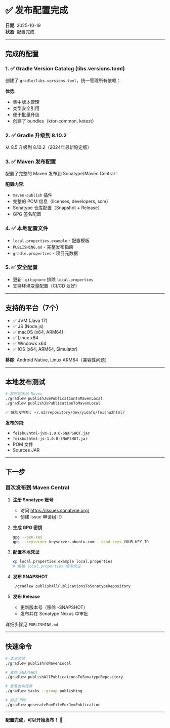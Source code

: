 # ✅ 发布配置完成

**日期**: 2025-10-19  
**状态**: 配置完成  

---

## 完成的配置

### 1. ✅ Gradle Version Catalog (libs.versions.toml)

创建了 `gradle/libs.versions.toml`，统一管理所有依赖：

**优势**:
- 集中版本管理
- 类型安全引用
- 便于批量升级
- 创建了 bundles（ktor-common, kotest）

### 2. ✅ Gradle 升级到 8.10.2

从 8.5 升级到 8.10.2（2024年最新稳定版）

### 3. ✅ Maven 发布配置

配置了完整的 Maven 发布到 Sonatype/Maven Central：

**配置内容**:
- `maven-publish` 插件
- 完整的 POM 信息（licenses, developers, scm）
- Sonatype 仓库配置（Snapshot + Release）
- GPG 签名配置

### 4. ✅ 本地配置文件

- `local.properties.example` - 配置模板
- `PUBLISHING.md` - 完整发布指南
- `gradle.properties` - 项目元数据

### 5. ✅ 安全配置

- 更新 `.gitignore` 排除 `local.properties`
- 支持环境变量配置（CI/CD 友好）

---

## 支持的平台（7个）

- ✅ JVM (Java 17)
- ✅ JS (Node.js)
- ✅ macOS (x64, ARM64)
- ✅ Linux x64
- ✅ Windows x64
- ✅ iOS (x64, ARM64, Simulator)

**移除**: Android Native, Linux ARM64（兼容性问题）

---

## 本地发布测试

```bash
# 发布到本地 Maven
./gradlew publishJvmPublicationToMavenLocal
./gradlew publishJsPublicationToMavenLocal

✅ 成功发布到: ~/.m2/repository/dev/yidafu/feishu2html/
```

**发布的包**:
- `feishu2html-jvm-1.0.0-SNAPSHOT.jar`
- `feishu2html-js-1.0.0-SNAPSHOT.jar`
- POM 文件
- Sources JAR

---

## 下一步

### 首次发布到 Maven Central

1. **注册 Sonatype 账号**
   - 访问 https://issues.sonatype.org/
   - 创建 Issue 申请组 ID

2. **生成 GPG 密钥**
   ```bash
   gpg --gen-key
   gpg --keyserver keyserver.ubuntu.com --send-keys YOUR_KEY_ID
   ```

3. **配置本地凭证**
   ```bash
   cp local.properties.example local.properties
   # 编辑 local.properties 填写凭证
   ```

4. **发布 SNAPSHOT**
   ```bash
   ./gradlew publishAllPublicationsToSonatypeRepository
   ```

5. **发布 Release**
   - 更新版本号（移除 -SNAPSHOT）
   - 发布并在 Sonatype Nexus 中审批

详细步骤见 `PUBLISHING.md`

---

## 快速命令

```bash
# 本地测试
./gradlew publishToMavenLocal

# 发布 SNAPSHOT
./gradlew publishAllPublicationsToSonatypeRepository

# 查看发布任务
./gradlew tasks --group publishing

# 验证 POM
./gradlew generatePomFileForJvmPublication
```

---

**配置完成，可以开始发布！** 🚀

